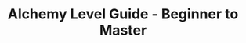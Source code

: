 ---
layout: post
title: Alchemy Level Guide - Beginner to Master
published: true
type: writeup
tags: alchemy
image: /files/thumbnails/alchlevelm1.png
excerpt: I show how to level alchemy to master
post-date: 2023-02-27
updated-date: 2023-05-07
direct-link: https://bdolytics.com/guides/alchemy-leveling-m1
---
